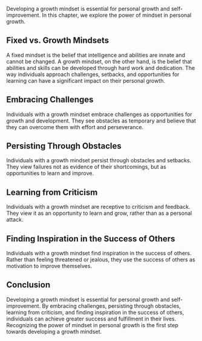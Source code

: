 
Developing a growth mindset is essential for personal growth and self-improvement. In this chapter, we explore the power of mindset in personal growth.

Fixed vs. Growth Mindsets
-------------------------

A fixed mindset is the belief that intelligence and abilities are innate and cannot be changed. A growth mindset, on the other hand, is the belief that abilities and skills can be developed through hard work and dedication. The way individuals approach challenges, setbacks, and opportunities for learning can have a significant impact on their personal growth.

Embracing Challenges
--------------------

Individuals with a growth mindset embrace challenges as opportunities for growth and development. They see obstacles as temporary and believe that they can overcome them with effort and perseverance.

Persisting Through Obstacles
----------------------------

Individuals with a growth mindset persist through obstacles and setbacks. They view failures not as evidence of their shortcomings, but as opportunities to learn and improve.

Learning from Criticism
-----------------------

Individuals with a growth mindset are receptive to criticism and feedback. They view it as an opportunity to learn and grow, rather than as a personal attack.

Finding Inspiration in the Success of Others
--------------------------------------------

Individuals with a growth mindset find inspiration in the success of others. Rather than feeling threatened or jealous, they use the success of others as motivation to improve themselves.

Conclusion
----------

Developing a growth mindset is essential for personal growth and self-improvement. By embracing challenges, persisting through obstacles, learning from criticism, and finding inspiration in the success of others, individuals can achieve greater success and fulfillment in their lives. Recognizing the power of mindset in personal growth is the first step towards developing a growth mindset.
